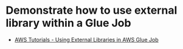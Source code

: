 # Demonstrate how to use external library within a Glue Job

-   [AWS Tutorials - Using External Libraries in AWS Glue Job](https://www.youtube.com/watch?v=8_F5nrVjOII&list=PLO95rE9ahzRsdzmZ_ZT-3uOn1Nh2eEpWB&index=21)
